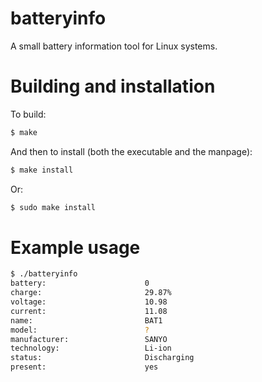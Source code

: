 # batteryinfo
A small battery information tool for Linux systems.

# Building and installation
To build:
```sh
$ make
```

And then to install (both the executable and the manpage):
```sh
$ make install
```
Or:
```sh
$ sudo make install
```

# Example usage

```sh
$ ./batteryinfo
battery:                      0
charge:                       29.87%
voltage:                      10.98
current:                      11.08
name:                         BAT1
model:                        ?
manufacturer:                 SANYO
technology:                   Li-ion
status:                       Discharging
present:                      yes
```
